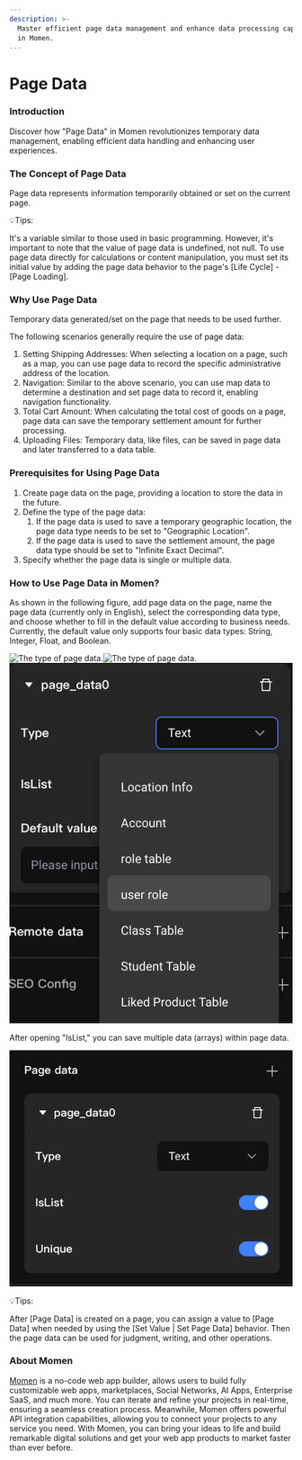```yaml
---
description: >-
  Master efficient page data management and enhance data processing capabilities
  in Momen.
---
```


# Page Data

### **Introduction**

Discover how "Page Data" in Momen revolutionizes temporary data management, enabling efficient data handling and enhancing user experiences.

### **The Concept of Page Data**

Page data represents information temporarily obtained or set on the current page.

💡Tips:

It's a variable similar to those used in basic programming. However, it's important to note that the value of page data is undefined, not null. To use page data directly for calculations or content manipulation, you must set its initial value by adding the page data behavior to the page's \[Life Cycle] - \[Page Loading].

### **Why Use Page Data**

Temporary data generated/set on the page that needs to be used further.

The following scenarios generally require the use of page data:

1. Setting Shipping Addresses: When selecting a location on a page, such as a map, you can use page data to record the specific administrative address of the location.
2. Navigation: Similar to the above scenario, you can use map data to determine a destination and set page data to record it, enabling navigation functionality.
3. Total Cart Amount: When calculating the total cost of goods on a page, page data can save the temporary settlement amount for further processing.
4. Uploading Files: Temporary data, like files, can be saved in page data and later transferred to a data table.

### **Prerequisites for Using Page Data**

1. Create page data on the page, providing a location to store the data in the future.
2. Define the type of the page data:
   1. If the page data is used to save a temporary geographic location, the page data type needs to be set to "Geographic Location".
   2. If the page data is used to save the settlement amount, the page data type should be set to "Infinite Exact Decimal".
3. Specify whether the page data is single or multiple data.

### **How to Use Page Data in Momen?**

As shown in the following figure, add page data on the page, name the page data (currently only in English), select the corresponding data type, and choose whether to fill in the default value according to business needs. Currently, the default value only supports four basic data types: String, Integer, Float, and Boolean.&#x20;

<img src="https://functorz.feishu.cn/space/api/box/stream/download/asynccode/?code=MmIxNmVmYzU5MmFhZjRjNGI1OWQ2ZjMxOGM5NTQzN2ZfZVNYWldEUEFsTHdTVlFvd2V4TWJ4Y1ZVNmJCZ3FYOWZfVG9rZW46Q0JoQWIxSU13b241bUx4OGhZbmNUV204bkllXzE3MTE1MzM3MTU6MTcxMTUzNzMxNV9WNA" alt="The type of page data." data-size="original"><img src="https://functorz.feishu.cn/space/api/box/stream/download/asynccode/?code=MTY1YjU5MGQ5MWVlNzUyOWE5MDRhZDUzN2U2YjA2M2RfZ2t2RThwRENaaWZ3NHN3U0RJZjdXQ2l3MUp0SWxIYWRfVG9rZW46TVBPbGJqUlhRb3ZCem54WjdxaWNuM3dpbmhiXzE3MTE1MzM3MTU6MTcxMTUzNzMxNV9WNA" alt="The type of page data." data-size="original">![Save multiple data or arrays with IsList enabled.](<../../.gitbook/assets/1280X1280 (4) (1).PNG>) &#x20;

After opening "IsList," you can save multiple data (arrays) within page data.

![](<../../.gitbook/assets/3 (61).png>)

💡Tips:

After \[Page Data] is created on a page, you can assign a value to \[Page Data] when needed by using the \[Set Value | Set Page Data] behavior. Then the page data can be used for judgment, writing, and other operations.



### **About Momen​​**

[Momen](https://momen.app/?channel=blog-about) is a no-code web app builder, allows users to build fully customizable web apps, marketplaces, Social Networks, AI Apps, Enterprise SaaS, and much more. You can iterate and refine your projects in real-time, ensuring a seamless creation process. Meanwhile, Momen offers powerful API integration capabilities, allowing you to connect your projects to any service you need. With Momen, you can bring your ideas to life and build remarkable digital solutions and get your web app products to market faster than ever before.​​
